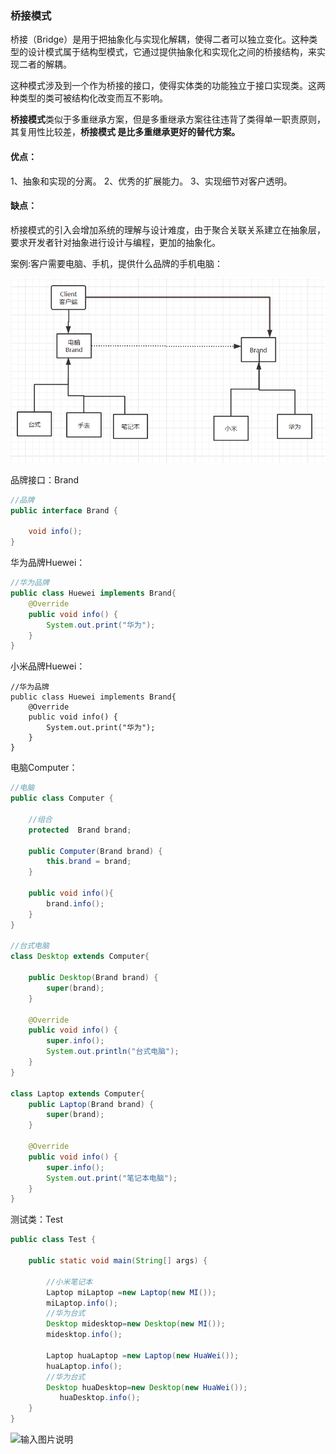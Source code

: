 ###  桥接模式

桥接（Bridge）是用于把抽象化与实现化解耦，使得二者可以独立变化。这种类型的设计模式属于结构型模式，它通过提供抽象化和实现化之间的桥接结构，来实现二者的解耦。

这种模式涉及到一个作为桥接的接口，使得实体类的功能独立于接口实现类。这两种类型的类可被结构化改变而互不影响。

**桥接模式**类似于多重继承方案，但是多重继承方案往往违背了类得单一职责原则，其复用性比较差，**桥接模式 是比多重继承更好的替代方案。** 

#### 优点：

1、抽象和实现的分离。 2、优秀的扩展能力。 3、实现细节对客户透明。

#### 缺点：

桥接模式的引入会增加系统的理解与设计难度，由于聚合关联关系建立在抽象层，要求开发者针对抽象进行设计与编程，更加的抽象化。



案例:客户需要电脑、手机，提供什么品牌的手机电脑：

![1587103936781](7.java桥接模式.assets/1587103936781.png)

品牌接口：Brand

```Java
//品牌
public interface Brand {

    void info();
}
```

华为品牌Huewei：

```Java
//华为品牌
public class Huewei implements Brand{
    @Override
    public void info() {
        System.out.print("华为");
    }
}
```

小米品牌Huewei：

```
//华为品牌
public class Huewei implements Brand{
    @Override
    public void info() {
        System.out.print("华为");
    }
}
```

电脑Computer：

```Java
//电脑
public class Computer {

    //组合
    protected  Brand brand;

    public Computer(Brand brand) {
        this.brand = brand;
    }

    public void info(){
        brand.info();
    }
}

//台式电脑
class Desktop extends Computer{

    public Desktop(Brand brand) {
        super(brand);
    }

    @Override
    public void info() {
        super.info();
        System.out.println("台式电脑");
    }
}

class Laptop extends Computer{
    public Laptop(Brand brand) {
        super(brand);
    }

    @Override
    public void info() {
        super.info();
        System.out.print("笔记本电脑");
    }
}
```

测试类：Test

```Java
public class Test {

    public static void main(String[] args) {

        //小米笔记本
        Laptop miLaptop =new Laptop(new MI());
        miLaptop.info();
        //华为台式
        Desktop midesktop=new Desktop(new MI());
        midesktop.info();

        Laptop huaLaptop =new Laptop(new HuaWei());
        huaLaptop.info();
        //华为台式
        Desktop huaDesktop=new Desktop(new HuaWei());
           huaDesktop.info();
    }
}
```

![输入图片说明](https://images.gitee.com/uploads/images/2020/0417/173138_191c35c3_6583981.png "屏幕截图.png")

